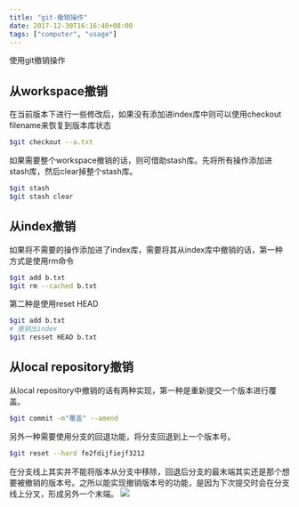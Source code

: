 ```yaml
---
title: "git-撤销操作"
date: 2017-12-30T16:16:48+08:00
tags: ["computer", "usage"]
---
```

使用git撤销操作
<!--more-->

## 从workspace撤销
在当前版本下进行一些修改后，如果没有添加进index库中则可以使用checkout filename来恢复到版本库状态

``` bash
$git checkout --a.txt
```

如果需要整个workspace撤销的话，则可借助stash库。先将所有操作添加进stash库，然后clear掉整个stash库。

``` bash
$git stash
$git stash clear
```

## 从index撤销
如果将不需要的操作添加进了index库，需要将其从index库中撤销的话，第一种方式是使用rm命令

``` bash
$git add b.txt
$git rm --cached b.txt
```

第二种是使用reset HEAD

``` bash
$git add b.txt
# 撤销出index
$git resset HEAD b.txt
```

## 从local repository撤销
从local repository中撤销的话有两种实现，第一种是重新提交一个版本进行覆盖。

``` bash
$git commit -m"覆盖" --amend
```

另外一种需要使用分支的回退功能，将分支回退到上一个版本号。

``` bash
$git reset --hard fe2fdijfiejf3212
```

在分支线上其实并不能将版本从分支中移除，回退后分支的最末端其实还是那个想要被撤销的版本号。之所以能实现撤销版本号的功能，是因为下次提交时会在分支线上分叉，形成另外一个末端。
![](/assets/img/tool/git/02.png)